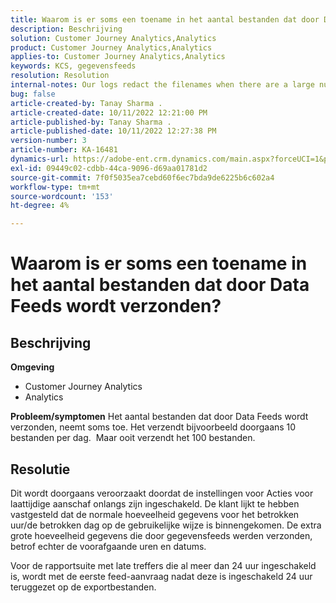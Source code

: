```yaml
---
title: Waarom is er soms een toename in het aantal bestanden dat door Data Feeds wordt verzonden?
description: Beschrijving
solution: Customer Journey Analytics,Analytics
product: Customer Journey Analytics,Analytics
applies-to: Customer Journey Analytics,Analytics
keywords: KCS, gegevensfeeds
resolution: Resolution
internal-notes: Our logs redact the filenames when there are a large number of export files processed by data feeds, so you will see the file name in the logs "df_files" section as "REDACTED".
bug: false
article-created-by: Tanay Sharma .
article-created-date: 10/11/2022 12:21:00 PM
article-published-by: Tanay Sharma .
article-published-date: 10/11/2022 12:27:38 PM
version-number: 3
article-number: KA-16481
dynamics-url: https://adobe-ent.crm.dynamics.com/main.aspx?forceUCI=1&pagetype=entityrecord&etn=knowledgearticle&id=17c67d27-5f49-ed11-bba2-0022480868ff
exl-id: 09449c02-cdbb-44ca-9096-d69aa01781d2
source-git-commit: 7f0f5035ea7cebd60f6ec7bda9de6225b6c602a4
workflow-type: tm+mt
source-wordcount: '153'
ht-degree: 4%

---
```


# Waarom is er soms een toename in het aantal bestanden dat door Data Feeds wordt verzonden?

## Beschrijving

<b>Omgeving</b>
- Customer Journey Analytics
- Analytics



<b>Probleem/symptomen</b>
Het aantal bestanden dat door Data Feeds wordt verzonden, neemt soms toe. Het verzendt bijvoorbeeld doorgaans 10 bestanden per dag.  Maar ooit verzendt het 100 bestanden.


## Resolutie


Dit wordt doorgaans veroorzaakt doordat de instellingen voor Acties voor laattijdige aanschaf onlangs zijn ingeschakeld. De klant lijkt te hebben vastgesteld dat de normale hoeveelheid gegevens voor het betrokken uur/de betrokken dag op de gebruikelijke wijze is binnengekomen. De extra grote hoeveelheid gegevens die door gegevensfeeds werden verzonden, betrof echter de voorafgaande uren en datums.

Voor de rapportsuite met late treffers die al meer dan 24 uur ingeschakeld is, wordt met de eerste feed-aanvraag nadat deze is ingeschakeld 24 uur teruggezet op de exportbestanden.
